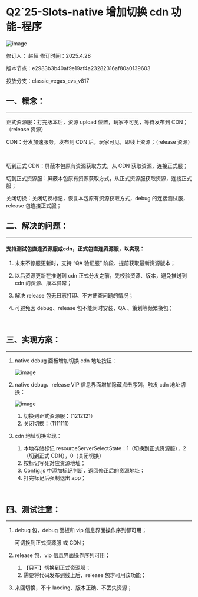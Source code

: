 # Q2`25-Slots-native 增加切换 cdn 功能-程序

![image](http://localhost:5173/WTC-Docs/assets/1758174593056_a1517c63.png)

<span data-type="text" style="color: var(--b3-font-color2);">修订人：</span> 赵恒			修订时间：2025.4.28

版本节点：e2983b3b40af9e19af4a23282316af80a0139603

投放分支：classic_vegas_cvs_v817

## 一、概念：

---

正式资源服：打完版本后，资源 upload 位置，玩家不可见，等待发布到 CDN；（release 资源）

CDN：分发加速服务，发布到 CDN 后，玩家可见，即线上资源；（release 资源）

‍

切到正式 CDN：屏蔽本包原有资源获取方式，从 CDN 获取资源，连接正式服；

切到正式资源服：屏蔽本包原有资源获取方式，从正式资源服获取资源，连接正式服；

关闭切换：关闭切换标记，恢复本包原有资源获取方式，debug 的连接测试服，release 包连接正式服；

  

## 二、解决的问题：

---

#### 支持测试包直连资源服或cdn，正式包直连资源服，以实现：

1. 未来不停服更新时，支持 “QA 验证服” 阶段、提前获取最新资源版本；

2. 以后资源更新在推送到 cdn 正式分发之前，先校验资源、版本，避免推送到 cdn 的资源、版本异常；

3. 解决 release 包无日志打印、不方便查问题的情况；
4. 可避免因 debug、release 包不能同时安装，QA 、策划等频繁换包；

‍

## 三、实现方案：

---

1. native debug 面板增加切换 cdn 地址按钮：

    ![image](http://localhost:5173/WTC-Docs/assets/1758174593057_56f9159e.png)
2. native debug、release VIP 信息界面增加隐藏点击序列，触发 cdn 地址切换：

    ![image](http://localhost:5173/WTC-Docs/assets/1758174593059_b934d2ab.png)

    1. 切换到正式资源服：（1212121）
    2. 关闭切换：（1111111）
3. cdn 地址切换实现：

    1. 本地存储标记 resourceServerSelectState：1（切换到正式资源服），2（切到正式 CDN），0（关闭切换）
    2. 按标记写死对应资源地址；
    3. Config.js 中添加标记判断，返回修正后的资源地址；
    4. 打完标记后强制退出 app；

‍

## 四、测试注意：

---

1. debug 包，debug 面板和 vip 信息界面操作序列都可用；

    可切换到正式资源服 或 CDN；
2. release 包，vip 信息界面操作序列可用；

    1. 【只可】切换到正式资源服；
    2. 需要将代码发布到线上后，release 包才可用该功能；
3. 来回切换，不卡 laoding、版本正确、不丢失资源；

‍
